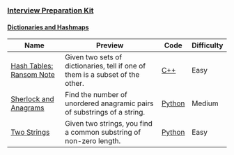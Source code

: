 
### [Interview Preparation Kit](https://www.hackerrank.com/interview/interview-preparation-kit)


#### [Dictionaries and Hashmaps](https://www.hackerrank.com/interview/interview-preparation-kit/dictionaries-hashmaps/challenges)

Name | Preview | Code | Difficulty
---- | ------- | ---- | ----------
[Hash Tables: Ransom Note](https://www.hackerrank.com/challenges/ctci-ransom-note/problem?h_l=playlist&slugs%5B%5D=interview&slugs%5B%5D=interview-preparation-kit&slugs%5B%5D=dictionaries-hashmaps)|Given two sets of dictionaries, tell if one of them is a subset of the other.|[C++](ctci-ransom-note.cpp)|Easy
[Sherlock and Anagrams](https://www.hackerrank.com/challenges/sherlock-and-anagrams/problem?h_l=playlist&slugs%5B%5D=interview&slugs%5B%5D=interview-preparation-kit&slugs%5B%5D=dictionaries-hashmaps)|Find the number of unordered anagramic pairs of substrings of a string.|[Python](sherlock-and-anagrams.py)|Medium
[Two Strings](https://www.hackerrank.com/challenges/two-strings/problem?h_l=playlist&slugs%5B%5D=interview&slugs%5B%5D=interview-preparation-kit&slugs%5B%5D=dictionaries-hashmaps)|Given two strings, you find a common substring of non-zero length.|[Python](two-strings.py)|Easy

